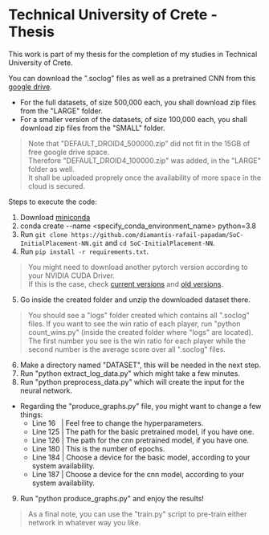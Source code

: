 # Technical University of Crete - Thesis
This work is part of my thesis for the completion of my studies in Technical University of Crete.

You can download the ".soclog" files as well as a pretrained CNN from this [google drive](https://drive.google.com/drive/folders/1y3_COABOSd1N7PeNLltROEFipIch7THJ).
- For the full datasets, of size 500,000 each, you shall download zip files from the "LARGE" folder.
- For a smaller version of the datasets, of size 100,000 each, you shall download zip files from the "SMALL" folder.

> Note that "DEFAULT_DROID4_500000.zip" did not fit in the 15GB of free google drive space.  
> Therefore "DEFAULT_DROID4_100000.zip" was added, in the "LARGE" folder as well.  
> It shall be uploaded proprely once the availability of more space in the cloud is secured.

Steps to execute the code:
1. Download [miniconda](https://docs.conda.io/projects/miniconda/en/latest)
2. conda create --name <specify_conda_environment_name> python=3.8
3. Run `git clone https://github.com/diamantis-rafail-papadam/SoC-InitialPlacement-NN.git` and `cd SoC-InitialPlacement-NN`.
4. Run `pip install -r requirements.txt`.
> You might need to download another pytorch version according to your NVIDIA CUDA Driver.  
> If this is the case, check [current versions](https://pytorch.org/get-started/locally/) and [old versions](https://pytorch.org/get-started/previous-versions/).
5. Go inside the created folder and unzip the downloaded dataset there.
> You should see a "logs" folder created which contains all ".soclog" files.
> If you want to see the win ratio of each player, run "python count_wins.py" (inside the created folder where "logs" are located).  
> The first number you see is the win ratio for each player while the second number is the average score over all ".soclog" files.
6. Make a directory named "DATASET", this will be needed in the next step.
7. Run "python extract_log_data.py" which might take a few minutes.
8. Run "python preprocess_data.py" which will create the input for the neural network.
- Regarding the "produce_graphs.py" file, you might want to change a few things:
  - Line 16 &nbsp; | Feel free to change the hyperparameters.
  - Line 125 | The path for the basic pretrained model, if you have one.
  - Line 126 | The path for the cnn pretrained model, if you have one.
  - Line 180 | This is the number of epochs.
  - Line 184 | Choose a device for the basic model, according to your system availability.
  - Line 187 | Choose a device for the cnn model, according to your system availability.
9. Run "python produce_graphs.py" and enjoy the results!

> As a final note, you can use the "train.py" script to pre-train either network in whatever way you like.
